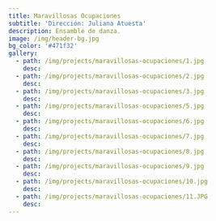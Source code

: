 ```yaml
---
title: Maravillosas Ocupaciones
subtitle: 'Dirección: Juliana Atuesta'
description: Ensamble de danza.
image: /img/header-bg.jpg
bg_color: '#471f32'
gallery:
  - path: /img/projects/maravillosas-ocupaciones/1.jpg
    desc:
  - path: /img/projects/maravillosas-ocupaciones/2.jpg
    desc:
  - path: /img/projects/maravillosas-ocupaciones/3.jpg
    desc:
  - path: /img/projects/maravillosas-ocupaciones/5.jpg
    desc:
  - path: /img/projects/maravillosas-ocupaciones/6.jpg
    desc:
  - path: /img/projects/maravillosas-ocupaciones/7.jpg
    desc:
  - path: /img/projects/maravillosas-ocupaciones/8.jpg
    desc:
  - path: /img/projects/maravillosas-ocupaciones/9.jpg
    desc:
  - path: /img/projects/maravillosas-ocupaciones/10.jpg
    desc:
  - path: /img/projects/maravillosas-ocupaciones/11.JPG
    desc:
---
```


